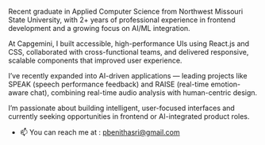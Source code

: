 

Recent graduate in Applied Computer Science from Northwest Missouri State University, with 2+ years of professional experience in frontend development and a growing focus on AI/ML integration.

At Capgemini, I built accessible, high-performance UIs using React.js and CSS, collaborated with cross-functional teams, and delivered responsive, scalable components that improved user experience.

I’ve recently expanded into AI-driven applications — leading projects like SPEAK (speech performance feedback) and RAISE (real-time emotion-aware chat), combining real-time audio analysis with human-centric design.

I’m passionate about building intelligent, user-focused interfaces and currently seeking opportunities in frontend or AI-integrated product roles.



- 📫 You can reach me at : pbenithasri@gmail.com

